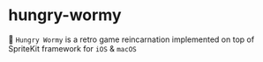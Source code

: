 # hungry-wormy
🐛 `Hungry Wormy` is a retro game reincarnation implemented on top of SpriteKit framework for `iOS` & `macOS`
